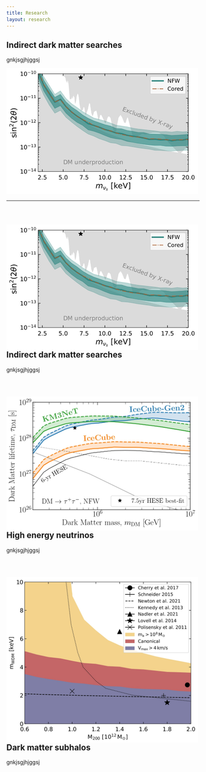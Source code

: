 ```yaml
---
title: Research
layout: research
---
```


## Indirect dark matter searches
gnkjsgjhjggsj

<div style="text-align: left"><img src="assets/images/Papers/SterileNeutrino.jpg" width="500" /></div>



***

<!-- ############ -->

&nbsp;<br>
&nbsp;<br>

<img style="float: left;" src="assets/images/Papers/SterileNeutrino.jpg" width="500">

&nbsp;<br>
&nbsp;<br>
&nbsp;<br>



## Indirect dark matter searches
gnkjsgjhjggsj



<!-- ####### -->

&nbsp;<br>
&nbsp;<br>

<img style="float: left;" src="assets/images/Papers/DM_nu.jpg" width="500">

## High energy neutrinos
gnkjsgjhjggsj


<!-- ####### -->

&nbsp;<br>
&nbsp;<br>

<img style="float: left;" src="assets/images/Papers/wdm_Constraints.jpg" width="500">

## Dark matter subhalos
gnkjsgjhjggsj


<!-- ####### -->